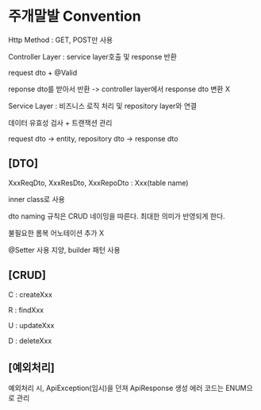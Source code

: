 # 주개말발 Convention

Http Method : GET, POST만 사용

Controller Layer : service layer호출 및 response 반환

request dto + @Valid

reponse dto를 받아서 반환 -> controller layer에서 response dto 변환 X

Service Layer : 비즈니스 로직 처리 및 repository layer와 연결

데이터 유효성 검사 + 트랜잭션 관리

request dto -> entity, repository dto -> response dto

## [DTO]

XxxReqDto, XxxResDto, XxxRepoDto : Xxx(table name)

inner class로 사용

dto naming 규칙은 CRUD 네이밍을 따른다. 최대한 의미가 반영되게 한다.

불필요한 롬복 어노테이션 추가 X

@Setter 사용 지양, builder 패턴 사용

## [CRUD]

C : createXxx

R : findXxx

U : updateXxx

D : deleteXxx


## [예외처리]

예외처리 시, ApiException(임시)을 던져 ApiResponse 생성
에러 코드는 ENUM으로 관리
